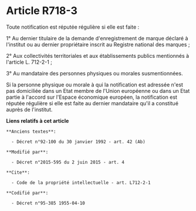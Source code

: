 # Article R718-3

Toute notification est réputée régulière si elle est faite : 

1° Au dernier titulaire de la demande d'enregistrement de marque déclaré à l'institut ou au dernier propriétaire inscrit au
Registre national des marques ; 

2° Aux collectivités territoriales et aux établissements publics mentionnés à l'article L. 712-2-1 ; 

3° Au mandataire des personnes physiques ou morales susmentionnées. 

Si la personne physique ou morale à qui la notification est adressée n'est pas domiciliée dans un Etat membre de l'Union
européenne ou dans un Etat partie à l'accord sur l'Espace économique européen, la notification est réputée régulière si elle
est faite au dernier mandataire qu'il a constitué auprès de l'institut.

**Liens relatifs à cet article**

	**Anciens textes**:

	  - Décret n°92-100 du 30 janvier 1992 - art. 42 (Ab)

	**Modifié par**:

	  - Décret n°2015-595 du 2 juin 2015 - art. 4

	**Cite**:

	  - Code de la propriété intellectuelle - art. L712-2-1

	**Codifié par**:

	  - Décret n°95-385 1955-04-10
